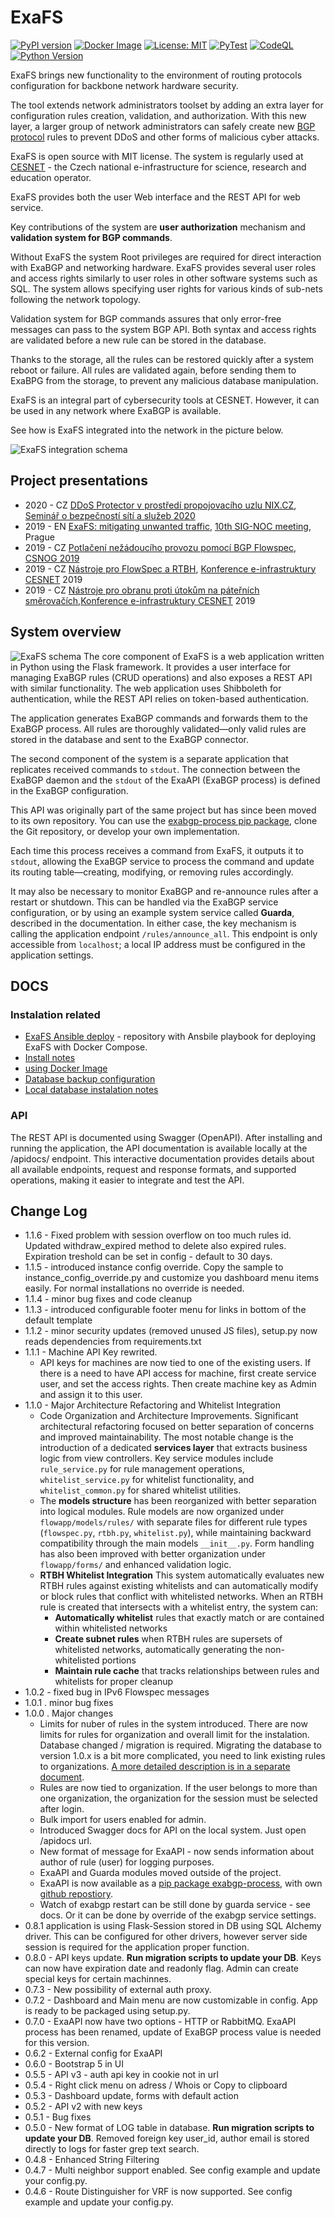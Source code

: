 # ExaFS

[![PyPI version](https://badge.fury.io/py/exafs.svg)](https://badge.fury.io/py/exafs)
[![Docker Image](https://img.shields.io/docker/v/jirivrany/exafs-base?label=docker&logo=docker)](https://hub.docker.com/r/jirivrany/exafs-base)
[![License: MIT](https://img.shields.io/badge/License-MIT-yellow.svg)](https://opensource.org/licenses/MIT)
[![PyTest](https://github.com/CESNET/exafs/actions/workflows/python-app.yml/badge.svg)](https://github.com/CESNET/exafs/actions/workflows/python-app.yml)
[![CodeQL](https://github.com/CESNET/exafs/actions/workflows/github-code-scanning/codeql/badge.svg)](https://github.com/CESNET/exafs/actions/workflows/github-code-scanning/codeql)
[![Python Version](https://img.shields.io/pypi/pyversions/exafs.svg)](https://pypi.org/project/exafs/)

ExaFS brings new functionality to the environment of routing protocols configuration for backbone network hardware security. 

The tool extends network administrators toolset by adding an extra layer for configuration rules creation, validation, and authorization. With this new layer, a larger group of network administrators can safely create new
 [BGP protocol](https://github.com/Exa-Networks/exabgp) rules to prevent DDoS and other forms of malicious cyber attacks. 

ExaFS is open source with MIT license. The system is regularly used at [CESNET](https://www.cesnet.cz/) - the Czech national e-infrastructure for science, research and education operator.

ExaFS provides both the user Web interface and the REST API for web service. 

Key contributions of the system are **user authorization** mechanism and **validation system for BGP commands**.

Without ExaFS the system Root privileges are required for direct interaction with ExaBGP and networking hardware. ExaFS provides several user roles and access rights similarly to user roles in other software systems such as SQL. The system allows specifying user rights for various kinds of sub-nets following the network topology.

Validation system for BGP commands assures that only error-free messages can pass to the system BGP API. Both syntax and access rights are validated before a new rule can be stored in the database.

Thanks to the storage, all the rules can be restored quickly after a system reboot or failure. All rules are validated again, before sending them to ExaBPG from the storage, to prevent any malicious database manipulation.

ExaFS is an integral part of cybersecurity tools at CESNET. However, it can be used in any network where ExaBGP is available.

See how is ExaFS integrated into the network in the picture below. 


![ExaFS integration schema](./docs/schema.png)

## Project presentations

* 2020 - CZ [DDoS Protector v prostředí propojovacího uzlu NIX.CZ](https://www.cesnet.cz/wp-content/uploads/2020/02/DDP_v_NIX.pdf), [Seminář o bezpečností sítí a služeb 2020](https://www.cesnet.cz/akce/bss20/)
* 2019 - EN [ExaFS: mitigating unwanted traffic](https://xn--ondej-kcb.caletka.cz/dl/slidy/20191113-SIGNOC-ExaFS.pdf), [10th SIG-NOC meeting](https://wiki.geant.org/display/SIGNOC/10th+SIG-NOC+meeting), Prague
* 2019 - CZ [Potlačení nežádoucího provozu pomocí BGP Flowspec](https://indico.csnog.eu/event/6/contributions/64/attachments/35/61/CESNET-FlowSpec-CSNOG.pdf), [CSNOG 2019](https://indico.csnog.eu/event/6/overview) 
* 2019 - CZ [Nástroje pro FlowSpec a RTBH](https://konference.cesnet.cz/prezentace2019/sal1/3_Adamec.pdf), [Konference e-infrastruktury CESNET](https://konference.cesnet.cz/) 2019
* 2019 - CZ [Nástroje pro obranu proti útokům na páteřních směrovačích](https://konference.cesnet.cz/prezentace2019/sal1/3_Verich.pdf),[Konference e-infrastruktury CESNET](https://konference.cesnet.cz/) 2019


## System overview

![ExaFS schema](./docs/app_schema_en.png)
The core component of ExaFS is a web application written in Python using the Flask framework. It provides a user interface for managing ExaBGP rules (CRUD operations) and also exposes a REST API with similar functionality. The web application uses Shibboleth for authentication, while the REST API relies on token-based authentication.

The application generates ExaBGP commands and forwards them to the ExaBGP process. All rules are thoroughly validated—only valid rules are stored in the database and sent to the ExaBGP connector.

The second component of the system is a separate application that replicates received commands to `stdout`. The connection between the ExaBGP daemon and the `stdout` of the ExaAPI (ExaBGP process) is defined in the ExaBGP configuration.

This API was originally part of the same project but has since been moved to its own repository. You can use the [exabgp-process pip package](https://pypi.org/project/exabgp-process/), clone the Git repository, or develop your own implementation.

Each time this process receives a command from ExaFS, it outputs it to `stdout`, allowing the ExaBGP service to process the command and update its routing table—creating, modifying, or removing rules accordingly.

It may also be necessary to monitor ExaBGP and re-announce rules after a restart or shutdown. This can be handled via the ExaBGP service configuration, or by using an example system service called **Guarda**, described in the documentation. In either case, the key mechanism is calling the application endpoint `/rules/announce_all`. This endpoint is only accessible from `localhost`; a local IP address must be configured in the application settings.

## DOCS
### Instalation related
* [ExaFS Ansible deploy](https://github.com/CESNET/ExaFS-deploy) - repository with Ansbile playbook for deploying ExaFS with Docker Compose. 
* [Install notes](./docs/INSTALL.md)
* [using Docker Image](./docs/DockerImage.md)
* [Database backup configuration](./docs/DB_BACKUP.md)
* [Local database instalation notes](./docs/DB_LOCAL.md)
### API
The REST API is documented using Swagger (OpenAPI). After installing and running the application, the API documentation is available locally at the /apidocs/ endpoint. This interactive documentation provides details about all available endpoints, request and response formats, and supported operations, making it easier to integrate and test the API.



## Change Log
- 1.1.6 - Fixed problem with session overflow on too much rules id. Updated withdraw_expired method to delete also expired rules. Expiration treshold can be set in config - default to 30 days.
- 1.1.5 - introduced instance config override. Copy the sample to instance_config_override.py and customize you dashboard menu items easily. For normal installations no override is needed.
- 1.1.4 - minor bug fixes and code cleanup
- 1.1.3 - introduced configurable footer menu for links in bottom of the default template
- 1.1.2 - minor security updates (removed unused JS files), setup.py now reads dependencies from requirements.txt
- 1.1.1 - Machine API Key rewrited. 
    - API keys for machines are now tied to one of the existing users. If there is a need to have API access for machine, first create service user, and set the access rights. Then create machine key as Admin and assign it to this user. 
- 1.1.0 - Major Architecture Refactoring and Whitelist Integration
    - Code Organization and Architecture Improvements. Significant architectural refactoring focused on better separation of concerns and improved maintainability. The most notable change is the introduction of a dedicated **services layer** that extracts business logic from view controllers. Key service modules include `rule_service.py` for rule management operations, `whitelist_service.py` for whitelist functionality, and `whitelist_common.py` for shared whitelist utilities. 
    - The **models structure** has been reorganized with better separation into logical modules. Rule models are now organized under `flowapp/models/rules/` with separate files for different rule types (`flowspec.py`, `rtbh.py`, `whitelist.py`), while maintaining backward compatibility through the main models `__init__.py`. Form handling has also been improved with better organization under `flowapp/forms/` and enhanced validation logic.
    - **RTBH Whitelist Integration** This system automatically evaluates new RTBH rules against existing whitelists and can automatically modify or block rules that conflict with whitelisted networks. When an RTBH rule is created that intersects with a whitelist entry, the system can:
        - **Automatically whitelist** rules that exactly match or are contained within whitelisted networks
        - **Create subnet rules** when RTBH rules are supersets of whitelisted networks, automatically generating the non-whitelisted portions
        - **Maintain rule cache** that tracks relationships between rules and whitelists for proper cleanup
- 1.0.2 - fixed bug in IPv6 Flowspec messages
- 1.0.1 . minor bug fixes
- 1.0.0 . Major changes
    - Limits for nuber of rules in the system introduced. There are now limits for rules for organization and overall limit for the instalation. Database changed / migration is required. Migrating the database to version 1.0.x is a bit more complicated, you need to link existing rules to organizations. [A more detailed description is in a separate document](./docs/DB_MIGRATIONS.md).
    - Rules are now tied to organization. If the user belongs to more than one organization, the organization for the session must be selected after login.
    - Bulk import for users enabled for admin.
    - Introduced Swagger docs for API on the local system. Just open /apidocs url. 
    - New format of message for ExaAPI - now sends information about author of rule (user) for logging purposes.
    - ExaAPI and Guarda modules moved outside of the project.
    - ExaAPI is now available as a [pip package exabgp-process](https://pypi.org/project/exabgp-process/), with own [github repostiory](https://github.com/CESNET/exabgp-process).
    - Watch of exabgp restart can be still done by guarda service - see docs. Or it can be done by override of the exabgp service settings.  
- 0.8.1 application is using Flask-Session stored in DB using SQL Alchemy driver. This can be configured for other drivers, however server side session is required for the application proper function.
- 0.8.0 - API keys update.  **Run migration scripts to update your DB**.  Keys can now have expiration date and readonly flag. Admin can create special keys for certain machinnes.
- 0.7.3 - New possibility of external auth proxy. 
- 0.7.2 - Dashboard and Main menu are now customizable in config. App is ready to be packaged using setup.py.
- 0.7.0 - ExaAPI now have two options - HTTP or RabbitMQ. ExaAPI process has been renamed, update of ExaBGP process value is needed for this version.
- 0.6.2 - External config for ExaAPI 
- 0.6.0 - Bootstrap 5 in UI
- 0.5.5 - API v3 - auth api key in cookie not in url
- 0.5.4 - Right click menu on adress / Whois or Copy to clipboard
- 0.5.3 - Dashboard update, forms with default action
- 0.5.2 - API v2 with new keys 
- 0.5.1 - Bug fixes
- 0.5.0 - New format of LOG table in database. **Run migration scripts to update your DB**. Removed foreign key user_id, author email is stored directly to logs for faster grep text search.
- 0.4.8 - Enhanced String Filtering
- 0.4.7 - Multi neighbor support enabled. See config example and update your config.py. 
- 0.4.6 - Route Distinguisher for VRF is now supported. See config example and update your config.py.